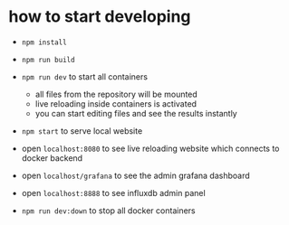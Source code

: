 # how to start developing

* `npm install`
* `npm run build`
* `npm run dev` to start all containers
	* all files from the repository will be mounted
	* live reloading inside containers is activated
	* you can start editing files and see the results instantly
* `npm start` to serve local website
* open `localhost:8080` to see live reloading website which connects to docker backend
* open `localhost/grafana` to see the admin grafana dashboard
* open `localhost:8888` to see influxdb admin panel

* `npm run dev:down` to stop all docker containers